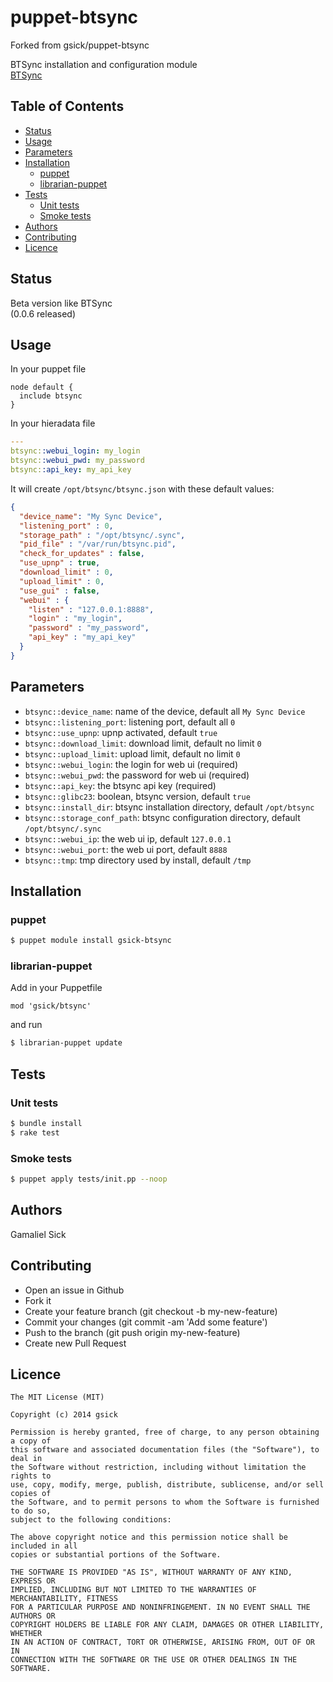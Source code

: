 puppet-btsync
=============

Forked from gsick/puppet-btsync

BTSync installation and configuration module<br />
[BTSync](http://www.bittorrent.com/intl/en/sync)<br />

## Table of Contents

* [Status](#status)
* [Usage](#usage)
* [Parameters](#parameters)
* [Installation](#installation)
    * [puppet](#puppet)
    * [librarian-puppet](#librarian-puppet)
* [Tests](#tests)
    * [Unit tests](#unit-tests)
    * [Smoke tests](#smoke-tests)
* [Authors](#authors)
* [Contributing](#contributing)
* [Licence](#licence)

## Status

Beta version like BTSync<br />
(0.0.6 released)

## Usage

In your puppet file

```puppet
node default {
  include btsync
}
```

In your hieradata file

```yaml
---
btsync::webui_login: my_login
btsync::webui_pwd: my_password
btsync::api_key: my_api_key
```

It will create `/opt/btsync/btsync.json` with these default values:

```json
{
  "device_name": "My Sync Device",
  "listening_port" : 0,
  "storage_path" : "/opt/btsync/.sync",
  "pid_file" : "/var/run/btsync.pid",
  "check_for_updates" : false,
  "use_upnp" : true,
  "download_limit" : 0,
  "upload_limit" : 0,
  "use_gui" : false,
  "webui" : {
    "listen" : "127.0.0.1:8888",
    "login" : "my_login",
    "password" : "my_password",
    "api_key" : "my_api_key"
  }
}
```

## Parameters

  * `btsync::device_name`: name of the device, default all `My Sync Device`
  * `btsync::listening_port`: listening port, default all `0`
  * `btsync::use_upnp`: upnp activated, default `true`
  * `btsync::download_limit`: download limit, default no limit `0`
  * `btsync::upload_limit`: upload limit, default no limit `0`
  * `btsync::webui_login`: the login for web ui (required)
  * `btsync::webui_pwd`: the password for web ui (required)
  * `btsync::api_key`: the btsync api key (required)
  * `btsync::glibc23`: boolean, btsync version, default `true`
  * `btsync::install_dir`: btsync installation directory, default `/opt/btsync`
  * `btsync::storage_conf_path`: btsync configuration directory, default `/opt/btsync/.sync`
  * `btsync::webui_ip`: the web ui ip, default `127.0.0.1`
  * `btsync::webui_port`: the web ui port, default `8888`
  * `btsync::tmp`: tmp directory used by install, default `/tmp`

## Installation

### puppet

```bash
$ puppet module install gsick-btsync
```

### librarian-puppet

Add in your Puppetfile

```text
mod 'gsick/btsync'
```

and run

```bash
$ librarian-puppet update
```

## Tests

### Unit tests

```bash
$ bundle install
$ rake test
```

### Smoke tests

```bash
$ puppet apply tests/init.pp --noop
```

## Authors

Gamaliel Sick

## Contributing

  * Open an issue in Github
  * Fork it
  * Create your feature branch (git checkout -b my-new-feature)
  * Commit your changes (git commit -am 'Add some feature')
  * Push to the branch (git push origin my-new-feature)
  * Create new Pull Request

## Licence

```
The MIT License (MIT)

Copyright (c) 2014 gsick

Permission is hereby granted, free of charge, to any person obtaining a copy of
this software and associated documentation files (the "Software"), to deal in
the Software without restriction, including without limitation the rights to
use, copy, modify, merge, publish, distribute, sublicense, and/or sell copies of
the Software, and to permit persons to whom the Software is furnished to do so,
subject to the following conditions:

The above copyright notice and this permission notice shall be included in all
copies or substantial portions of the Software.

THE SOFTWARE IS PROVIDED "AS IS", WITHOUT WARRANTY OF ANY KIND, EXPRESS OR
IMPLIED, INCLUDING BUT NOT LIMITED TO THE WARRANTIES OF MERCHANTABILITY, FITNESS
FOR A PARTICULAR PURPOSE AND NONINFRINGEMENT. IN NO EVENT SHALL THE AUTHORS OR
COPYRIGHT HOLDERS BE LIABLE FOR ANY CLAIM, DAMAGES OR OTHER LIABILITY, WHETHER
IN AN ACTION OF CONTRACT, TORT OR OTHERWISE, ARISING FROM, OUT OF OR IN
CONNECTION WITH THE SOFTWARE OR THE USE OR OTHER DEALINGS IN THE SOFTWARE.
```
